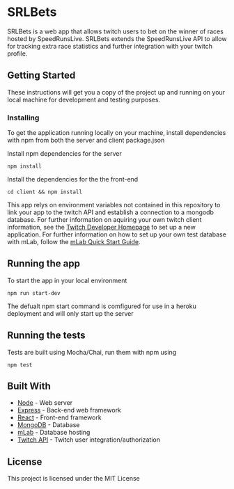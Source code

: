 # SRLBets

SRLBets is a web app that allows twitch users to bet on the winner of races hosted by SpeedRunsLive. SRLBets extends the SpeedRunsLive API
to allow for tracking extra race statistics and further integration with your twitch profile.

## Getting Started

These instructions will get you a copy of the project up and running on your local machine for development and testing purposes.

### Installing

To get the application running locally on your machine, install dependencies with npm from both the server and client package.json

Install npm dependencies for the server

```
npm install
```

Install the dependencies for the the front-end

```
cd client && npm install
```

This app relys on environment variables not contained in this repository to link your app to the twitch API and establish a connection to a mongodb database. For further information on aquiring your own twitch client information, see the [Twitch Developer Homepage](https://dev.twitch.tv/) to set up a new application. For further information on how to set up your own test database with mLab, follow the [mLab Quick Start Guide](https://docs.mlab.com/).

## Running the app

To start the app in your local environment

```
npm run start-dev
```

The defualt npm start command is comfigured for use in a heroku deployment and will only start up the server

## Running the tests

Tests are built using Mocha/Chai, run them with npm using

```
npm test
```

## Built With

-   [Node](https://nodejs.org/en/docs/) - Web server
-   [Express](https://expressjs.com/en/api.html) - Back-end web framework
-   [React](https://reactjs.org/docs/getting-started.html) - Front-end framework
-   [MongoDB](https://docs.mongodb.com/) - Database
-   [mLab](https://docs.mlab.com/) - Database hosting
-   [Twitch API](https://dev.twitch.tv/docs/api/) - Twitch user integration/authorization

## License

This project is licensed under the MIT License
